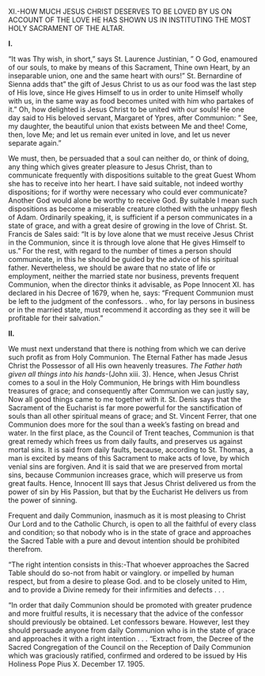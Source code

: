 
XI.-HOW MUCH JESUS CHRIST DESERVES TO BE LOVED BY US ON ACCOUNT OF THE LOVE HE HAS SHOWN US IN INSTITUTING THE MOST HOLY SACRAMENT OF THE ALTAR.

**I.**

“It was Thy wish, in short,” says St. Laurence Justinian, ” O God, enamoured of our souls, to make by means of this Sacrament, Thine own Heart, by an inseparable union, one and the same heart with ours!” St. Bernardine of Sienna adds that” the gift of Jesus Christ to us as our food was the last step of His love, since He gives Himself to us in order to unite Himself wholly with us, in the same way as food becomes united with him who partakes of it.” Oh, how delighted is Jesus Christ to be united with our souls! He one day said to His beloved servant, Margaret of Ypres, after Communion: ” See, my daughter, the beautiful union that exists between Me and thee! Come, then, love Me; and let us remain ever united in love, and let us never separate again.”

We must, then, be persuaded that a soul can neither do, or think of doing, any thing which gives greater pleasure to Jesus Christ, than to communicate frequently with dispositions suitable to the great Guest Whom she has to receive into her heart. I have said suitable, not indeed worthy dispositions; for if worthy were necessary who could ever communicate? Another God would alone be worthy to receive God. By suitable I mean such dispositions as become a miserable creature clothed with the unhappy flesh of Adam. Ordinarily speaking, it, is sufficient if a person communicates in a state of grace, and with a great desire of growing in the love of Christ. St. Francis de Sales said: “It is by love alone that we must receive Jesus Christ in the Communion, since it is through love alone that He gives Himself to us.” For the rest, with regard to the number of times a person should communicate, in this he should be guided by the advice of his spiritual father. Nevertheless, we should be aware that no state of life or employment, neither the married state nor business, prevents frequent Communion, when the director thinks it advisable, as Pope Innocent XI. has declared in his Decree of 1679, when he, says: “Frequent Communion must be left to the judgment of the confessors. . who, for lay persons in business or in the married state, must recommend it according as they see it will be profitable for their salvation.”

**II.**

We must next understand that there is nothing from which we can derive such profit as from Holy Communion. The Eternal Father has made Jesus Christ the Possessor of all His own heavenly treasures. _The Father hath given all things into his hands_-(John xiii. 3). Hence, when Jesus Christ comes to a soul in the Holy Communion, He brings with Him boundless treasures of grace; and consequently after Communion we can justly say, Now all good things came to me together with it. St. Denis says that the Sacrament of the Eucharist is far more powerful for the sanctification of souls than all other spiritual means of grace; and St. Vincent Ferrer, that one Communion does more for the soul than a week’s fasting on bread and water. In the first place, as the Council of Trent teaches, Communion is that great remedy which frees us from daily faults, and preserves us against mortal sins. It is said from daily faults, because, according to St. Thomas, a man is excited by means of this Sacrament to make acts of love, by which venial sins are forgiven. And it is said that we are preserved from mortal sins, because Communion increases grace, which will preserve us from great faults. Hence, Innocent III says that Jesus Christ delivered us from the power of sin by His Passion, but that by the Eucharist He delivers us from the power of sinning.

Frequent and daily Communion, inasmuch as it is most pleasing to Christ Our Lord and to the Catholic Church, is open to all the faithful of every class and condition; so that nobody who is in the state of grace and approaches the Sacred Table with a pure and devout intention should be prohibited therefrom.

“The right intention consists in this:-That whoever approaches the Sacred Table should do so-not from habit or vainglory. or impelled by human respect, but from a desire to please God. and to be closely united to Him, and to provide a Divine remedy for their infirmities and defects . . .

“In order that daily Communion should be promoted with greater prudence and more fruitful results, it is necessary that the advice of the confessor should previously be obtained. Let confessors beware. However, lest they should persuade anyone from daily Communion who is in the state of grace and approaches it with a right intention . . . “Extract from, the Decree of the Sacred Congregation of the Council on the Reception of Daily Communion which was graciously ratified, confirmed and ordered to be issued by His Holiness Pope Pius X. December 17. 1905.



